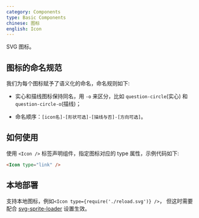 ```yaml
---
category: Components
type: Basic Components
chinese: 图标
english: Icon
---
```


SVG 图标。

## 图标的命名规范

我们为每个图标赋予了语义化的命名，命名规则如下:

- 实心和描线图标保持同名，用 `-o` 来区分，比如 `question-circle`(实心) 和 `question-circle-o`(描线)；

- 命名顺序：`[icon名]-[形状可选]-[描线与否]-[方向可选]`。

## 如何使用

使用 `<Icon />` 标签声明组件，指定图标对应的 type 属性，示例代码如下:

```html
<Icon type="link" />
```

## 本地部署

支持本地图标，例如`<Icon type={require('./reload.svg')} />`，
但这时需要配合 [svg-sprite-loader](https://github.com/kisenka/svg-sprite-loader) 设置生效。
